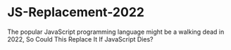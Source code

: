 # JS-Replacement-2022
The popular JavaScript programming language might be a walking dead in 2022, So Could This Replace It If JavaScript Dies?
